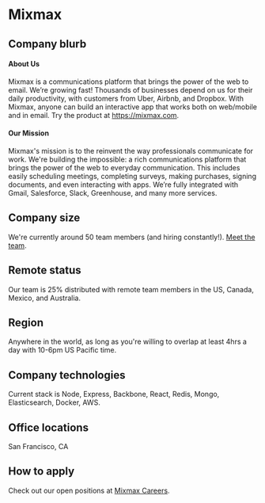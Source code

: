 # Mixmax

## Company blurb

#### About Us

Mixmax is a communications platform that brings the power of the web to email. We’re growing fast! Thousands of businesses depend on us for their daily productivity, with customers from Uber, Airbnb, and Dropbox. With Mixmax, anyone can build an interactive app that works both on web/mobile and in email. Try the product at <https://mixmax.com>.

#### Our Mission

Mixmax's mission is to the reinvent the way professionals communicate for work. We're building the impossible: a rich communications platform that brings the power of the web to everyday communication. This includes easily scheduling meetings, completing surveys, making purchases, signing documents, and even interacting with apps. We’re fully integrated with Gmail, Salesforce, Slack, Greenhouse, and many more services.

## Company size

We're currently around 50 team members (and hiring constantly!). [Meet the team](https://mixmax.com/about).

## Remote status

Our team is 25% distributed with remote team members in the US, Canada, Mexico, and Australia.

## Region

Anywhere in the world, as long as you're willing to overlap at least 4hrs a day with 10-6pm US Pacific time.

## Company technologies

Current stack is Node, Express, Backbone, React, Redis, Mongo, Elasticsearch, Docker, AWS.

## Office locations

San Francisco, CA

## How to apply

Check out our open positions at [Mixmax Careers](https://careers.mixmax.com/).

